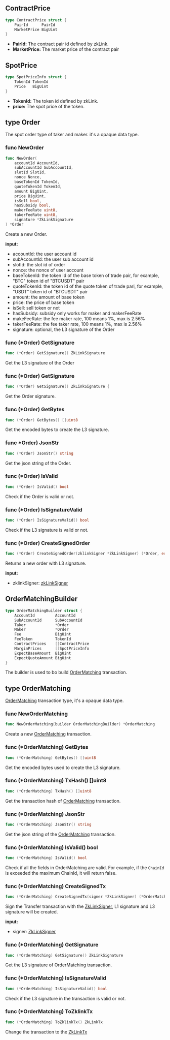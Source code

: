 ## ContractPrice

```go
type ContractPrice struct {
    PairId      PairId
    MarketPrice BigUint
}
```

* **PairId:** The contract pair id defined by zkLink.
* **MarketPrice:** The market price of the contract pair

## SpotPrice

```go
type SpotPriceInfo struct {
	TokenId TokenId
	Price   BigUint
}
```
* **TokenId:** The token id defined by zkLink.
* **price:** The spot price of the token.

## type Order
The spot order type of taker and maker. it's a opaque data type.

### func NewOrder

```go
func NewOrder(
    accountId AccountId,
    subAccountId SubAccountId,
    slotId SlotId,
    nonce Nonce,
    baseTokenId TokenId,
    quoteTokenId TokenId,
    amount BigUint,
    price BigUint,
    isSell bool,
    hasSubsidy bool,
    makerFeeRate uint8,
    takerFeeRate uint8,
    signature *ZkLinkSignature
) *Order
```
Create a new Order.

**input:**
* accountId: the user account id 
* subAccountId: the user sub account id
* slotId: the slot id of order
* nonce: the nonce of user account
* baseTokenId: the token id of the base token of trade pair, for example,  "BTC" token id of "BTCUSDT" pair
* quoteTokenId: the token id of the quote token of trade pari, for example, "USDT" token id of "BTCUSDT" pair
* amount: the amount of base token
* price: the price of base token
* isSell: sell token or not
* hasSubsidy: subsidy only works for maker and makerFeeRate
* makeFeeRate: the fee maker rate, 100 means 1%, max is 2.56%
* takerFeeRate: the fee taker rate, 100 means 1%, max is 2.56%
* signature: optional, the L3 signature of the Order

### func (*Order) GetSignature

```go
func (*Order) GetSignature() ZkLinkSignature
```
Get the L3 signature of the Order

### func (*Order) GetSignature

```go
func (*Order) GetSignature() ZkLinkSignature {
```
Get the Order signature.

### func (*Order) GetBytes

```go
func (*Order) GetBytes() []uint8
```
Get the encoded bytes to create the L3 signature.

### func  *Order) JsonStr

```go
func (*Order) JsonStr() string
```
Get the json string of the Order.

### func (*Order) IsValid

```go
func (*Order) IsValid() bool
```
Check if the Order is valid or not.

### func (*Order) IsSignatureValid

```go
func (*Order) IsSignatureValid() bool
```

Check if the L3 signature is valid or not.

### func (*Order) CreateSignedOrder

```go
func (*Order) CreateSignedOrder(zklinkSigner *ZkLinkSigner) (*Order, error)
```
Returns a new order with L3 signature.

**input:**
* zklinkSigner: [zkLinkSigner](../signer.md#type-zklinksigner)


## OrderMatchingBuilder

```go
type OrderMatchingBuilder struct {
    AccountId         AccountId
    SubAccountId      SubAccountId
    Taker             *Order
    Maker             *Order
    Fee               BigUint
    FeeToken          TokenId
    ContractPrices    []ContractPrice
    MarginPrices      []SpotPriceInfo
    ExpectBaseAmount  BigUint
    ExpectQuoteAmount BigUint
}
```
The builder is used to bo build [OrderMatching]() transaction.

## type OrderMatching
[OrderMatching]() transaction type, it's a opaque data type.

### func NewOrderMatching
```go
func NewOrderMatching(builder OrderMatchingBuilder) *OrderMatching
```
Create a new [OrderMatching](#type-ordermatching) transaction.

### func (*OrderMatching) GetBytes
```go
func (*OrderMatching) GetBytes() []uint8
```
Get the encoded bytes used to create the L3 signature.

### func (*OrderMatching) TxHash() []uint8

```go
func (*OrderMatching) TxHash() []uint8
```
Get the transaction hash of [OrderMatching](#type-ordermatching) transaction.

### func (*OrderMatching) JsonStr

```go
func (*OrderMatching) JsonStr() string
```
Get the json string of the [OrderMatching](#type-ordermatching) transaction.

### func (*OrderMatching) IsValid() bool

```go
func (*OrderMatching) IsValid() bool
```
Check if all the fields in OrderMatching are valid. For example, if the `ChainId` is exceeded the maximum ChainId, it will return false.

### func (*OrderMatching) CreateSignedTx

```go
func (*OrderMatching) CreateSignedTx(signer *ZkLinkSigner) (*OrderMatching, error)
```
Sign the Transfer transaction with the [ZkLinkSigner](../signer.md#type-zklinksigner), L1 signature and L3 signature will be created.

**input:**
* signer: [ZkLinkSigner](../signer.md#type-zklinksigner)

### func (*OrderMatching) GetSignature

```go
func (*OrderMatching) GetSignature() ZkLinkSignature
```
Get the L3 signature of OrderMatching transaction.

### func (*OrderMatching) IsSignatureValid

```go
func (*OrderMatching) IsSignatureValid() bool
```
Check if the L3 signature in the transaction is valid or not.

### func (*OrderMatching) ToZklinkTx

```go
func (*OrderMatching) ToZklinkTx() ZkLinkTx
```
Change the transaction to the [ZkLinkTx](../basic_types.md#zklinktx)
